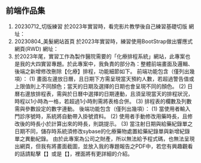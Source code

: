 ## 前端作品集

1. 20230712_切版練習
   於2023年實習時，看完影片教學後自己練習基礎切版
   網址：
2. 20230804_美髮網站首頁
   於2023年實習時，練習使用BootStrap做出響應式網頁(RWD)
   網址：
3. 於2023年尾，實習工作為製作醫院需要的「化療排程系統」網站，此專案也是我的大四實習專題。於此專案中，我負責的部分為：整體前端畫面及邏輯、後端之新增修改刪除【化療】排程，功能細節如下。
   前端功能包含（僅列出幾項）：
   (1) 畫面左邊放日曆，且日期下方需呈現當天預約人數，若超過警告值或上限值則上不同顏色；當天的日期及選擇的日期也會呈現不同的顏色。
   (2) 日曆右邊放排程表，需與於日曆中選擇的日期連動，且須呈現當天的排程狀況，時程以1小時為一格，若超過1小時則需將表格合併。
   (3) 排程表的欄數及列數需與參數設定的數字連動。
   後端功能包含（僅列出幾項）：
   (1) 當使用者輸入門診序號時，系統將自動帶入掛號資料。
   (2) 使用者手動修改用藥時長，且修改後的時長小於計算出來的時長，則跳提示。
   (3) 當注射日期與給藥紀錄單之日期不同，儲存時系統須修改sybase的化療藥物處置給藥紀錄單與新增紀錄單之異動紀錄。
   由於此專案為公司之財產，所以無法給予程式碼，也無法呈現出網頁，但我有將畫面截圖，並放入我的專題報告之PDF中，若您有興趣觀看的話請點擊【】或是【】，裡面將有更詳細的介紹。
